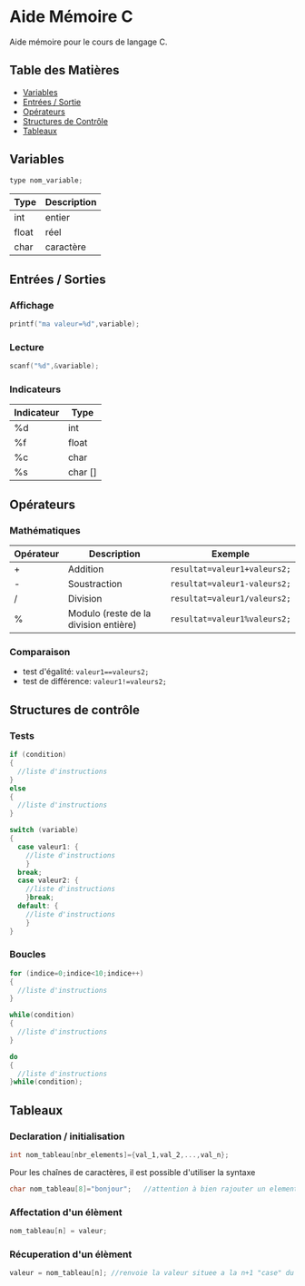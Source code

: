 # Aide Mémoire C

Aide mémoire pour le cours de langage C.

## Table des Matières

* [Variables](#variables)  
* [Entrées / Sortie](#entrees_sorties)  
* [Opérateurs](#operateurs)  
* [Structures de Contrôle](#structures_controle)
* [Tableaux](#tableaux)  

<a name="variables"/>

## Variables

``` c
type nom_variable;
``` 

Type | Description 
--- | --- 
int | entier
float | réel
char | caractère

<a name="entrees_sorties"/>

## Entrées / Sorties

### Affichage

``` c
printf("ma valeur=%d",variable);
```

### Lecture

``` c
scanf("%d",&variable);
```

### Indicateurs

Indicateur | Type
--- | ---
%d | int
%f | float
%c | char
%s | char []


<a name="operateurs"/>

## Opérateurs

### Mathématiques

Opérateur | Description | Exemple
--- | --- | ---
+ | Addition | ```resultat=valeur1+valeurs2;```
- | Soustraction | ```resultat=valeur1-valeurs2;```
/ | Division | ```resultat=valeur1/valeurs2;```
% | Modulo (reste de la division entière) | ```resultat=valeur1%valeurs2;```


### Comparaison

* test d'égalité: ```valeur1==valeurs2;```
* test de différence: ```valeur1!=valeurs2;```

<a name="structures_controle"/>

## Structures de contrôle

### Tests

``` c
if (condition)
{
  //liste d'instructions
}
else
{
  //liste d'instructions
}
```

``` c
switch (variable)
{
  case valeur1: {
    //liste d'instructions
    }
  break;
  case valeur2: {
    //liste d'instructions
    }break;
  default: {
    //liste d'instructions
    }
}
```

### Boucles

``` c
for (indice=0;indice<10;indice++)
{
  //liste d'instructions
}
```

``` c
while(condition)
{
  //liste d'instructions
}
```

``` c
do
{
  //liste d'instructions
}while(condition);
```

<a name="tableaux"/>

## Tableaux

### Declaration / initialisation

``` c
int nom_tableau[nbr_elements]={val_1,val_2,...,val_n};
```

Pour les chaînes de caractères, il est possible d'utiliser la syntaxe

``` c
char nom_tableau[8]="bonjour";   //attention à bien rajouter un element en plus pour stocker le \0
```


### Affectation d'un élèment

``` c
nom_tableau[n] = valeur;
```

### Récuperation d'un élèment

``` c
valeur = nom_tableau[n]; //renvoie la valeur situee a la n+1 "case" du tableau
```
